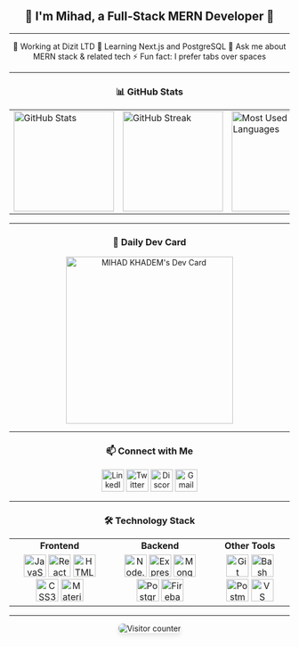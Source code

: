 <!-- Introduction Heading -->
<div align="center">
    <h2>👋 I'm Mihad, a Full-Stack MERN Developer 🚀</h2>
</div>

---

<!-- About Section -->
<div align="center">
    🔭 Working at Dizit LTD  
    🌱 Learning Next.js and PostgreSQL  
    💬 Ask me about MERN stack & related tech  
    ⚡ Fun fact: I prefer tabs over spaces  
</div>

---

<!-- GitHub Stats Section -->
<div align="center">
    <h3>📊 GitHub Stats</h3>
    <table>
        <tr>
            <td><img src="https://github-readme-stats.vercel.app/api?username=mihad-khadem&show_icons=true&theme=dracula&count_private=true" alt="GitHub Stats" height="180" /></td>
            <td><img src="https://streak-stats.demolab.com?user=mihad-khadem&theme=dracula" alt="GitHub Streak" height="180" /></td>
            <td><img src="https://github-readme-stats.vercel.app/api/top-langs/?username=mihad-khadem&theme=dracula&layout=compact" alt="Most Used Languages" height="180" /></td>
        </tr>
    </table>
</div>

---

<!-- Dev Card -->
<div align="center">
    <h3>📰 Daily Dev Card</h3>
    <a href="https://app.daily.dev/mihad_mohammad">
        <img src="https://api.daily.dev/devcards/v2/9m2R7EZwgLAj6eO91q1DU.png?type=default&r=feo" width="300" alt="MIHAD KHADEM's Dev Card" />
    </a>
</div>

---

<!-- Contact Section -->
<div align="center">
    <h3>📫 Connect with Me</h3>
    <p>
        <a href="https://linkedin.com/in/mihadkhadem"><img src="https://img.icons8.com/fluency/48/000000/linkedin.png" alt="LinkedIn" height="40" /></a>
        <a href="https://twitter.com/mihadkhadem"><img src="https://img.icons8.com/fluency/48/000000/twitter.png" alt="Twitter" height="40" /></a>
        <a href="https://discord.gg/mihadkhadem"><img src="https://img.icons8.com/fluency/48/000000/discord-logo.png" alt="Discord" height="40" /></a>
        <a href="mailto:mihad.khadem@example.com"><img src="https://img.icons8.com/fluency/48/000000/gmail.png" alt="Gmail" height="40" /></a>
    </p>
</div>

---

<!-- Tools & Technologies -->
<div align="center">
    <h3>🛠️ Technology Stack</h3>
    <table>
        <tr>
            <td align="center"><strong>Frontend</strong></td>
            <td align="center"><strong>Backend</strong></td>
            <td align="center"><strong>Other Tools</strong></td>
        </tr>
        <tr>
            <td align="center">
                <img src="https://cdn.jsdelivr.net/gh/devicons/devicon/icons/javascript/javascript-original.svg" height="40" alt="JavaScript" />
                <img src="https://cdn.jsdelivr.net/gh/devicons/devicon/icons/react/react-original.svg" height="40" alt="React" />
                <img src="https://cdn.jsdelivr.net/gh/devicons/devicon/icons/html5/html5-original.svg" height="40" alt="HTML5" />
                <img src="https://cdn.jsdelivr.net/gh/devicons/devicon/icons/css3/css3-original.svg" height="40" alt="CSS3" />
                <img src="https://cdn.jsdelivr.net/gh/devicons/devicon/icons/materialui/materialui-original.svg" height="40" alt="Material UI" />
            </td>
            <td align="center">
                <img src="https://cdn.jsdelivr.net/gh/devicons/devicon/icons/nodejs/nodejs-original.svg" height="40" alt="Node.js" />
                <img src="https://cdn.jsdelivr.net/gh/devicons/devicon/icons/express/express-original.svg" height="40" alt="Express" />
                <img src="https://cdn.jsdelivr.net/gh/devicons/devicon/icons/mongodb/mongodb-original.svg" height="40" alt="MongoDB" />
                <img src="https://cdn.jsdelivr.net/gh/devicons/devicon/icons/postgresql/postgresql-original.svg" height="40" alt="PostgreSQL" />
                <img src="https://cdn.jsdelivr.net/gh/devicons/devicon/icons/firebase/firebase-plain.svg" height="40" alt="Firebase" />
            </td>
            <td align="center">
                <img src="https://cdn.jsdelivr.net/gh/devicons/devicon/icons/git/git-original.svg" height="40" alt="Git" />
                <img src="https://img.icons8.com/color/48/000000/bash.png" height="40" alt="Bash" />
                <img src="https://img.icons8.com/color/48/000000/postman-api.png" height="40" alt="Postman" />
                <img src="https://img.icons8.com/color/48/000000/vscode.png" height="40" alt="VS Code" />
            </td>
        </tr>
    </table>
</div>

---

<!-- Profile Visitor Counter -->
<div align="center">
    <img src="https://profile-counter.glitch.me/mihad-khadem/count.svg?" alt="Visitor counter" style="border-radius: 8px; box-shadow: 0 4px 8px rgba(0,0,0,0.1);" />
</div>
